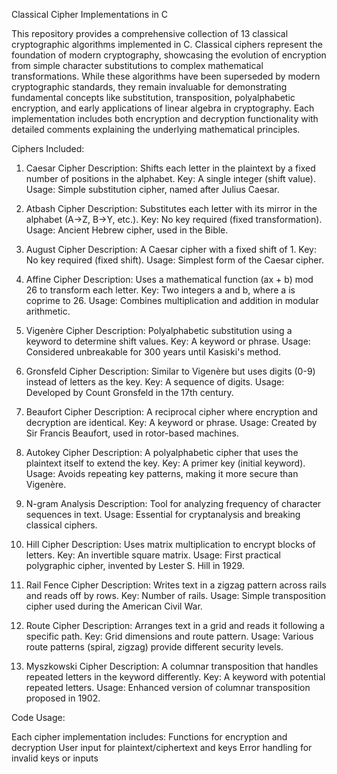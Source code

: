 Classical Cipher Implementations in C

This repository provides a comprehensive collection of 13 classical cryptographic algorithms implemented in C.
Classical ciphers represent the foundation of modern cryptography, showcasing the evolution of encryption from simple character substitutions to complex mathematical transformations. While these algorithms have been superseded by modern cryptographic standards, they remain invaluable for demonstrating fundamental concepts like substitution, transposition, polyalphabetic encryption, and early applications of linear algebra in cryptography.
Each implementation includes both encryption and decryption functionality with detailed comments explaining the underlying mathematical principles.

Ciphers Included:

1. Caesar Cipher
Description: Shifts each letter in the plaintext by a fixed number of positions in the alphabet.
Key: A single integer (shift value).
Usage: Simple substitution cipher, named after Julius Caesar.

2. Atbash Cipher
Description: Substitutes each letter with its mirror in the alphabet (A→Z, B→Y, etc.).
Key: No key required (fixed transformation).
Usage: Ancient Hebrew cipher, used in the Bible.

3. August Cipher
Description: A Caesar cipher with a fixed shift of 1.
Key: No key required (fixed shift).
Usage: Simplest form of the Caesar cipher.

4. Affine Cipher
Description: Uses a mathematical function (ax + b) mod 26 to transform each letter.
Key: Two integers a and b, where a is coprime to 26.
Usage: Combines multiplication and addition in modular arithmetic.

5. Vigenère Cipher
Description: Polyalphabetic substitution using a keyword to determine shift values.
Key: A keyword or phrase.
Usage: Considered unbreakable for 300 years until Kasiski's method.

6. Gronsfeld Cipher
Description: Similar to Vigenère but uses digits (0-9) instead of letters as the key.
Key: A sequence of digits.
Usage: Developed by Count Gronsfeld in the 17th century.

7. Beaufort Cipher
Description: A reciprocal cipher where encryption and decryption are identical.
Key: A keyword or phrase.
Usage: Created by Sir Francis Beaufort, used in rotor-based machines.

8. Autokey Cipher
Description: A polyalphabetic cipher that uses the plaintext itself to extend the key.
Key: A primer key (initial keyword).
Usage: Avoids repeating key patterns, making it more secure than Vigenère.

9. N-gram Analysis
Description: Tool for analyzing frequency of character sequences in text.
Usage: Essential for cryptanalysis and breaking classical ciphers.

10. Hill Cipher
Description: Uses matrix multiplication to encrypt blocks of letters.
Key: An invertible square matrix.
Usage: First practical polygraphic cipher, invented by Lester S. Hill in 1929.

11. Rail Fence Cipher
Description: Writes text in a zigzag pattern across rails and reads off by rows.
Key: Number of rails.
Usage: Simple transposition cipher used during the American Civil War.

12. Route Cipher
Description: Arranges text in a grid and reads it following a specific path.
Key: Grid dimensions and route pattern.
Usage: Various route patterns (spiral, zigzag) provide different security levels.

13. Myszkowski Cipher
Description: A columnar transposition that handles repeated letters in the keyword differently.
Key: A keyword with potential repeated letters.
Usage: Enhanced version of columnar transposition proposed in 1902.

Code Usage:

Each cipher implementation includes:
Functions for encryption and decryption
User input for plaintext/ciphertext and keys
Error handling for invalid keys or inputs